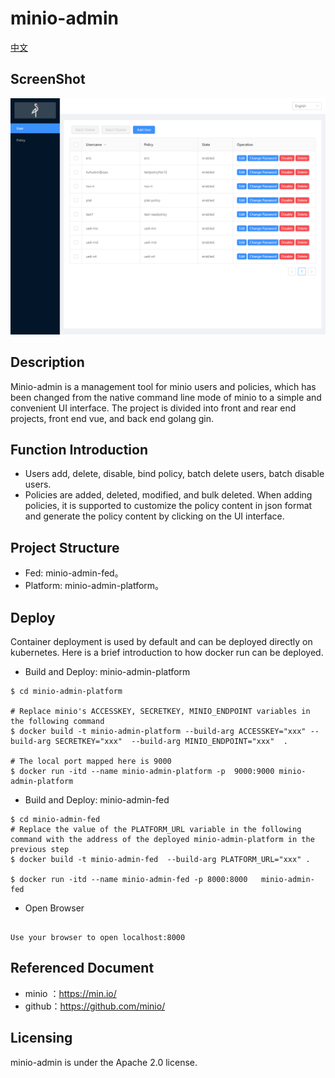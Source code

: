 

# minio-admin

[中文](README-ZH.md)

## ScreenShot
![avatar](media/en.png)

## Description
Minio-admin is a management tool for minio users and policies, which has been changed from the native command line mode of minio to a simple and convenient UI interface. The project is divided into front and rear end projects, front end vue, and back end golang gin.
  
## Function Introduction
- Users add, delete, disable, bind policy, batch delete users, batch disable users.
- Policies are added, deleted, modified, and bulk deleted. When adding policies, it is supported to customize the policy content in json format and generate the policy content by clicking on the UI interface.


## Project Structure
- Fed: minio-admin-fed。
- Platform: minio-admin-platform。


## Deploy
Container deployment is used by default and can be deployed directly on kubernetes. Here is a brief introduction to how docker run can be deployed.
- Build and Deploy: minio-admin-platform
```
$ cd minio-admin-platform

# Replace minio's ACCESSKEY, SECRETKEY, MINIO_ENDPOINT variables in the following command
$ docker build -t minio-admin-platform --build-arg ACCESSKEY="xxx" --build-arg SECRETKEY="xxx"  --build-arg MINIO_ENDPOINT="xxx"  .

# The local port mapped here is 9000
$ docker run -itd --name minio-admin-platform -p  9000:9000 minio-admin-platform 
```
- Build and Deploy:  minio-admin-fed
```
$ cd minio-admin-fed
# Replace the value of the PLATFORM_URL variable in the following command with the address of the deployed minio-admin-platform in the previous step
$ docker build -t minio-admin-fed  --build-arg PLATFORM_URL="xxx" .

$ docker run -itd --name minio-admin-fed -p 8000:8000   minio-admin-fed 
```
- Open Browser
```

Use your browser to open localhost:8000

```

## Referenced Document

- minio ：https://min.io/
- github：https://github.com/minio/


## Licensing
minio-admin is under the Apache 2.0 license.
